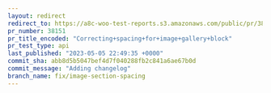 ```yaml
---
layout: redirect
redirect_to: https://a8c-woo-test-reports.s3.amazonaws.com/public/pr/38151/api/index.html
pr_number: 38151
pr_title_encoded: "Correcting+spacing+for+image+gallery+block"
pr_test_type: api
last_published: "2023-05-05 22:49:35 +0000"
commit_sha: abb8d5b5047bef4d7f040288fb2c841a6ae67b0d
commit_message: "Adding changelog"
branch_name: fix/image-section-spacing
---
```

